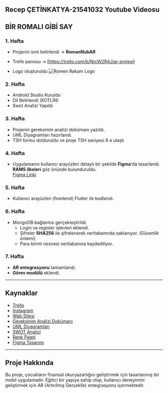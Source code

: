 

**Recep ÇETİNKATYA-21541032**
Youtube Videosu
-

## BİR ROMALI GİBİ SAY

### 1. Hafta
- Projenin ismi belirlendi -> **RomanNubAR**  
  
- Trello panosu -> [https://trello.com/b/NrcW2R4J/ar-projesi)
- Logo oluşturuldu  ![Romen Rakam Logo](https://github.com/user-attachments/assets/9b9dd35b-747f-4809-8b7f-c77acb7fe48e)

  

### 2. Hafta
- Android Studio Kuruldu
- Dil Belirlendi (KOTLİN)
- Swot Analizi Yapıldı

### 3. Hafta
- Projenin gereksinim analizi dokümanı yazıldı.  
- UML Diyagramları hazırlandı.  
- TSH formu dolduruldu ve proje TSH seviyesi 8 e ulaştı  
  
### 4. Hafta
- Uygulamanın kullanıcı arayüzleri detaylı bir şekilde **Figma**'da tasarlandı. **RAMS ilkeleri** göz önünde bulunduruldu.  
  [Figma Linki](https://www.figma.com/design/hS9lL3RjlHZOPlyLyEPVNF/Untitled?node-id=0-1&t=TDmLttYSojRCXCQG-1)

### 5. Hafta
- Kullanıcı arayüzleri (frontend) Flutter ile kodlandı.

### 6. Hafta
- MongoDB bağlantısı gerçekleştirildi.  
  - Login ve register işlevleri eklendi.  
  - Şifreler **SHA256** ile şifrelenerek veritabanında saklanıyor. (Güvenlik önlemi)
  - Para birimi nesnesi veritabanına kaydediliyor.

### 7. Hafta
- **AR entegrasyonu** tamamlandı.
- **Görev modülü** eklendi.

---

## Kaynaklar
- [Trello](https://trello.com/b/P7hrvxrP)
- [Instagram](https://www.instagram.com/creamoneyapp/)
- [Web Sitesi](https://cloud-adventurer-web.vercel.app/)
- [Gereksinim Analizi Dokümanı](https://drive.google.com/file/d/1Tvi_rZ6GWiKBniogvSs-iZPWgnV_6EHb/view?usp=sharing)
- [UML Diyagramları](https://drive.google.com/file/d/18dyHRb4_9otS52EJjueIRHzM5MyZq_Dn/view?usp=sharing)
- [SWOT Analizi](https://www.canva.com/design/DAGUbjgffQ0/yQLrXyzqwDXuMPKHRSDU1g/edit?utm_content=DAGUbjgffQ0&utm_campaign=designshare&utm_medium=link2&utm_source=sharebutton)
- [Renk Paleti](https://colorhunt.co/palette/222831393e4600adb5eeeeee)
- [Figma Tasarımı](https://www.figma.com/design/hS9lL3RjlHZOPlyLyEPVNF/Untitled?node-id=0-1&t=TDmLttYSojRCXCQG-1)

---

## Proje Hakkında
Bu proje, çocukların finansal okuryazarlığını geliştirmek için tasarlanmış bir mobil uygulamadır. Eğitici bir yapıya sahip olup, kullanıcı deneyimini geliştirmek için AR (Artırılmış Gerçeklik) entegrasyonu içermektedir.
